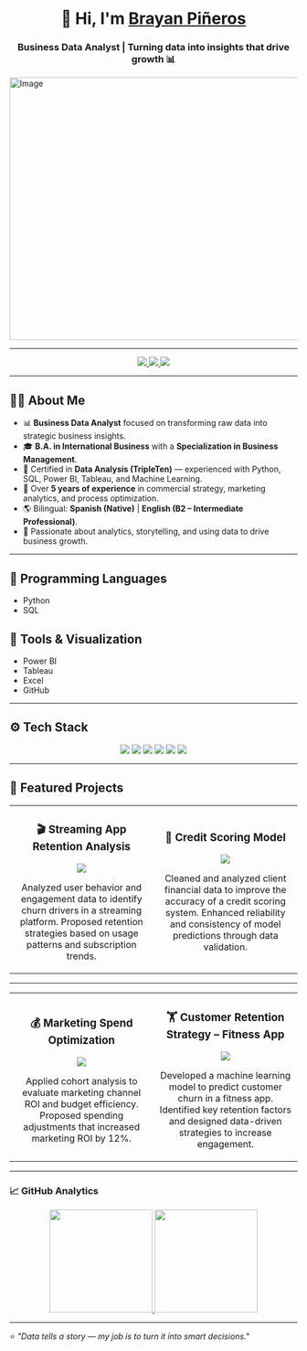 <div align="center">
  <h1 align="center">👋 Hi, I'm <a href="https://www.linkedin.com/in/brayanpineros/">Brayan Piñeros</a></h1>
  <h3 align="center">Business Data Analyst | Turning data into insights that drive growth 📊</h3>
</div>

<img width="1700" height="460" alt="Image" src="https://github.com/user-attachments/assets/e94509fd-d8e4-4539-9711-d0975c12bfc3" />

---

<p align="center">
  <a href="https://www.linkedin.com/in/brayanpineros/" target="_blank">
    <img src="https://img.shields.io/badge/-LinkedIn-0A66C2?style=for-the-badge&logo=linkedin&logoColor=white"/>
  </a>
  <a href="mailto:brayanpinerdo@gmail.com?subject=Contact%20via%20GitHub%20Profile" target="_blank">
    <img src="https://img.shields.io/badge/-Email-D14836?style=for-the-badge&logo=gmail&logoColor=white"/>
  </a>
  <a href="https://github.com/brayanpinerdo?tab=followers" target="_blank">
    <img src="https://img.shields.io/github/followers/brayanpinerdo?style=social"/>
  </a>
</p>

---

## 👨‍💻 About Me

- 📊 **Business Data Analyst** focused on transforming raw data into strategic business insights.  
- 🎓 **B.A. in International Business** with a **Specialization in Business Management**.  
- 🧠 Certified in **Data Analysis (TripleTen)** — experienced with Python, SQL, Power BI, Tableau, and Machine Learning.  
- 💼 Over **5 years of experience** in commercial strategy, marketing analytics, and process optimization.  
- 🌎 Bilingual: **Spanish (Native)** | **English (B2 – Intermediate Professional)**.  
- 🚀 Passionate about analytics, storytelling, and using data to drive business growth.  

---

## 🧠 Programming Languages
- Python  
- SQL  

## 🧰 Tools & Visualization
- Power BI  
- Tableau  
- Excel  
- GitHub  

---

## ⚙️ Tech Stack

<p align="center">
  <img src="https://img.shields.io/badge/Python-3776AB?style=for-the-badge&logo=python&logoColor=white"/>
  <img src="https://img.shields.io/badge/SQL-336791?style=for-the-badge&logo=postgresql&logoColor=white"/>
  <img src="https://img.shields.io/badge/Power%20BI-F2C811?style=for-the-badge&logo=powerbi&logoColor=black"/>
  <img src="https://img.shields.io/badge/Tableau-E97627?style=for-the-badge&logo=tableau&logoColor=white"/>
  <img src="https://img.shields.io/badge/Excel-217346?style=for-the-badge&logo=microsoft-excel&logoColor=white"/>
  <img src="https://img.shields.io/badge/GitHub-181717?style=for-the-badge&logo=github&logoColor=white"/>
</p>

---


## 🚀 Featured Projects

<table>
<tr>
<td width="50%">
<h3 align="center">🎬 Streaming App Retention Analysis</h3>
<div align="center">

<p>
<a href="https://github.com/brayanpinerdo/streaming-churn-analysis" target="_blank">
<img src="https://img.shields.io/badge/VIEW%20CODE-181717?style=for-the-badge&logo=github&logoColor=white">
</a>
</p>
<p>Analyzed user behavior and engagement data to identify churn drivers in a streaming platform.  
Proposed retention strategies based on usage patterns and subscription trends.</p>
</div>
</td>

<td width="50%">
<h3 align="center">🏦 Credit Scoring Model</h3>
<div align="center">

<p>
<a href="https://github.com/brayanpinerdo/credit-scoring-model" target="_blank">
<img src="https://img.shields.io/badge/VIEW%20CODE-181717?style=for-the-badge&logo=github&logoColor=white">
</a>
</p>
<p>Cleaned and analyzed client financial data to improve the accuracy of a credit scoring system.  
Enhanced reliability and consistency of model predictions through data validation.</p>
</div>
</td>
</tr>
</table>

---
<table>
<tr>
<td width="50%">
<h3 align="center">💰 Marketing Spend Optimization</h3>
<div align="center">

<p>
<a href="https://github.com/brayanpinerdo/marketing-roi-optimization" target="_blank">
<img src="https://img.shields.io/badge/VIEW%20CODE-181717?style=for-the-badge&logo=github&logoColor=white">
</a>
</p>
<p>Applied cohort analysis to evaluate marketing channel ROI and budget efficiency.  
Proposed spending adjustments that increased marketing ROI by 12%.</p>
</div>
</td>


<td width="50%">
<h3 align="center">🏋️ Customer Retention Strategy – Fitness App</h3>
<div align="center">

<p>
<a href="https://github.com/brayanpinerdo/fitness-customer-retention" target="_blank">
<img src="https://img.shields.io/badge/VIEW%20CODE-181717?style=for-the-badge&logo=github&logoColor=white">
</a>
</p>
<p>Developed a machine learning model to predict customer churn in a fitness app.  
Identified key retention factors and designed data-driven strategies to increase engagement.</p>
</div>
</td>
</tr>
</table>



---

### 📈 GitHub Analytics

<p align="center">
<a href="https://github.com/brayanpinerdo">
  <img height="180em" src="https://github-readme-stats-eight-theta.vercel.app/api?username=brayanpinerdo&show_icons=true&theme=algolia&include_all_commits=true&count_private=true"/>
  <img height="180em" src="https://github-readme-stats-eight-theta.vercel.app/api/top-langs/?username=brayanpinerdo&layout=compact&langs_count=8&theme=algolia"/>
</a>
</p>

---

⭐ *"Data tells a story — my job is to turn it into smart decisions."*
